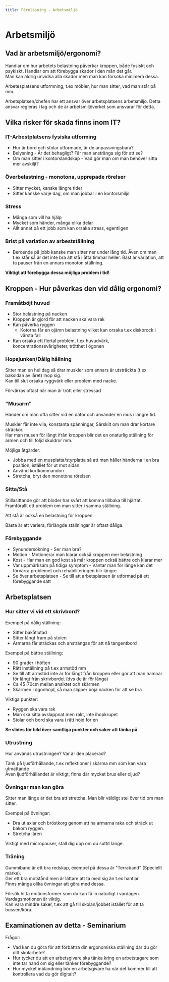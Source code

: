 ```yaml
---
title: Föreläsning - Arbetsmiljö
---
```


# Arbetsmiljö

## Vad är arbetsmiljö/ergonomi?

Handlar om hur arbetets belastning påverkar kroppen, både fysiskt och psykiskt. Handlar om att förebygga skador i den mån det går.  
Man kan aldrig unvidka alla skador men man kan försöka minimera dessa.

Arbetesplatsens utformning, t.ex möbler, hur man sitter, vad man står på mm.

Arbetsplatsen/chefen har ett ansvar över arbetsplatsens arbetsmiljö. Detta ansvar regleras i lag och de är arbetsmiljöverket som ansvarar för detta.

## Vilka risker för skada finns inom IT?

### IT-Arbestplatsens fysiska utforming

- Hur är bord och stolar utformade, är de anpassningsbara?
- Belysning - Är det behagligt? Får man anstränga sig för att se?
- Om man sitter i kontorslandskap - Vad gör man om man behöver sitta mer avskiljt?

### Överbelastning - monotona, upprepade rörelser

- Sitter mycket, kanske längre tider
- Sitter kanske varje dag, om man jobbar i en kontorsmiljö

### Stress

- Många som vill ha hjälp
- Mycket som händer, många olika delar
- Allt annat på ett jobb som kan orsaka stress, egentligen

### Brist på variation av arbestställning

- Beroende på jobb kanske man sitter ner under lång tid. Även om man t.ex står så är det inte bra att stå i åtta timmar heller. Bäst är variation, att ta pauser från en annars monoton ställning.

**Viktigt att förebygga dessa möjliga problem i tid!**

## Kroppen - Hur påverkas den vid dålig ergonomi?

### Framåtböjt huvud

- Stor belastning på nacken
- Kroppen är gjord för att nacken ska vara rak
- Kan påverka ryggen
  - Kotorna får en ojämn belastning vilket kan orsaka t.ex diskbrock i värsta fall
- Kan orsaka ett flertal problem, t.ex huvudvärk, koncentrationssvårigheter, trötthet i ögonen

### Hopsjunken/Dålig hållning

Sitter man en hel dag så drar muskler som annars är utsträckta (t.ex baksidan av låret) ihop sig.  
Kan till slut orsaka ryggvärk eller problem med nacke.

Förvärras oftast när man är trött eller stressad

### "Musarm"

Händer om man ofta sitter vid en dator och använder en mus i längre tid.

Muskler får inte vila, konstanta spänningar, Särskilt om man drar kortare sträckor.  
Har man musen för långt ifrån kroppen blir det en onaturlig ställning för armen och till följd skuldror mm.

Möjliga åtgärder:

- Jobba med en musplatta/styrplatta så att man håller händerna i en bra position, istället för ut mot sidan
- Använd kortkommandon
- Stretcha, bryt den monotona rörelsen

### Sitta/Stå

Stillasittande gör att bloder har svårt att komma tillbaka till hjärtat.  
Framförallt ett problem om man sitter i samma ställning.

Att stå är också en belastning för kroppen.

Bästa är att variera, förlängde ställningar är oftast dåliga.

### Förebyggande

- Synundersökning - Ser man bra?
- Motion - Motionerar man klarar också kroppen mer belastning
- Kost - Har man en god kost så mår kroppen också bättre och klarar mer
- Var uppmärksam på tidiga symptom - Väntar man för länge kan det förvärra problemet och rehabiliteringen blir längre
- Se över arbetsplatsen - Se till att arbetsplatsen är utformad på ett förebyggande sätt

## Arbetsplatsen

### Hur sitter vi vid ett skrivbord?

Exempel på dålig ställning:

- Sitter bakåtlutad
- Sitter långt fram på stolen
- Armarna får sträckas och ansträngas för att nå tangentbord

Exempel på bättre ställning:

- 90 grader i höften
- Rätt inställning på t.ex armstöd mm
- Se till att armstöd inte är för långt från kroppen eller gör att man hamnar för långt från skrivbordet (dvs de är för långa)
- Ca 45-70cm mellan ansiktet och skärmen
- Skärmen i ögonhöjd, så man slipper böja nacken för att se bra

Viktiga punkter:

- Ryggen ska vara rak
- Man ska sitta avslappnat men rakt, inte ihopkrupet
- Stolar och bord ska vara i rätt höjd för en

**Se slides för bild över samtliga punkter och saker att tänka på**

### Utrustning

Hur används utrustningen? Var är den placerad?

Tänk på ljusförhållande, t.ex reflektioner i skärma mm som kan vara utmattande  
Även ljudförhållandet är viktigt, finns där mycket brus eller oljud?

### Övningar man kan göra

Sitter man länge är det bra att stretcha. Man blir väldigt stel över tid om man sitter.

Exempel på övningar:

- Dra ut axlar och bröstkorg genom att ha armarna raka och sträck ut bakom ryggen.
- Stretcha låren

Viktigt med micropauser, ställ dig upp om du suttit länge.

### Träning

Gummiband är ett bra redskap, exempel på dessa är "Terraband" (Speciellt märke).  
Ger ett bra motstånd men är lättare att ta med sig än t.ex hantlar.  
Finns många olika övningar att göra med dessa.

Försök hitta motionsformer som du kan få in naturligt i vardagen. Vardagsmotionen är viktig.  
Kan vara mindre saker, t.ex att gå till skolan/jobbet istället för att ta bussen/köra.

## Examinationen av detta - Seminarium

Frågor:

- Vad kan du göra för att förbättra din ergonomiska ställning där du gör ditt skolarbete?
- Hur tycker du att en arbetsgivare ska tänka kring en arbetstagare som inte tar hand om sig eller tänker förebyggande?
- Hur mycket inblandning bör en arbetsgivare ha när det kommer till att kontrollera vad du gör digitalt?
